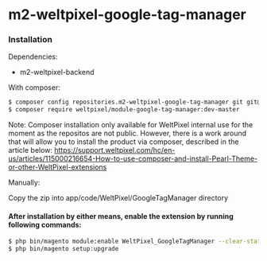 # m2-weltpixel-google-tag-manager

### Installation

Dependencies:
 - m2-weltpixel-backend

With composer:

```sh
$ composer config repositories.m2-weltpixel-google-tag-manager git git@github.com:rusdragos/m2-weltpixel-google-tag-manager.git
$ composer require weltpixel/module-google-tag-manager:dev-master
```
Note: Composer installation only available for WeltPixel internal use for the moment as the repositos are not public. However, there is a work around that will allow you to install the product via composer, described in the article below: https://support.weltpixel.com/hc/en-us/articles/115000216654-How-to-use-composer-and-install-Pearl-Theme-or-other-WeltPixel-extensions


Manually:

Copy the zip into app/code/WeltPixel/GoogleTagManager directory


#### After installation by either means, enable the extension by running following commands:

```sh
$ php bin/magento module:enable WeltPixel_GoogleTagManager --clear-static-content
$ php bin/magento setup:upgrade
```
